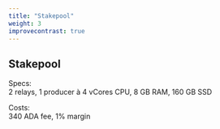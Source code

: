 ```yaml
---
title: "Stakepool"
weight: 3
improvecontrast: true
---
```


## Stakepool

Specs:\
2 relays, 1 producer à 4 vCores CPU, 8 GB RAM, 160 GB SSD

Costs:\
340 ADA fee, 1% margin

[//]: # (
{{< big-button text="Visit Download Page" href="https://github.com/runningstream/hugograyscale/" >}}
)
